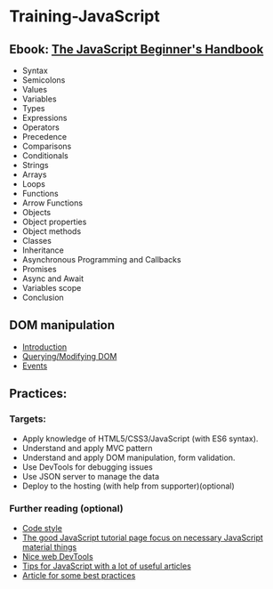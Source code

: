 # Training-JavaScript

## Ebook: [The JavaScript Beginner's Handbook](https://drive.google.com/file/d/1GUC9vvKTX0jOoPQ93wzrE5Z7a4BXVu9j/view)

* Syntax
* Semicolons
* Values
* Variables
* Types
* Expressions
* Operators
* Precedence
* Comparisons
* Conditionals
* Strings
* Arrays
* Loops
* Functions
* Arrow Functions
* Objects
* Object properties
* Object methods
* Classes
* Inheritance
* Asynchronous Programming and Callbacks
* Promises
* Async and Await
* Variables scope
* Conclusion

## DOM manipulation

* [Introduction](https://www.digitalocean.com/community/tutorials/introduction-to-the-dom)
* [Querying/Modifying DOM](https://www.digitalocean.com/community/tutorials/how-to-modify-attributes-classes-and-styles-in-the-dom)
* [Events](https://www.digitalocean.com/community/tutorials/understanding-events-in-javascript)

## Practices: 

### Targets: 
* Apply knowledge of HTML5/CSS3/JavaScript (with ES6 syntax).
* Understand and apply MVC pattern
* Understand and apply DOM manipulation, form validation.
* Use DevTools for debugging issues
* Use JSON server to manage the data
* Deploy to the hosting (with help from supporter)(optional)

### Further reading (optional)
* [Code style](https://github.com/airbnb/javascript)
* [The good JavaScript tutorial page focus on necessary JavaScript material things](https://javascript.info/) 
* [Nice web DevTools](https://developers.google.com/web/tools/chrome-devtools/)
* [Tips for JavaScript with a lot of useful articles](https://www.jstips.co/) 
* [Article for some best practices](http://jstherightway.org/)
